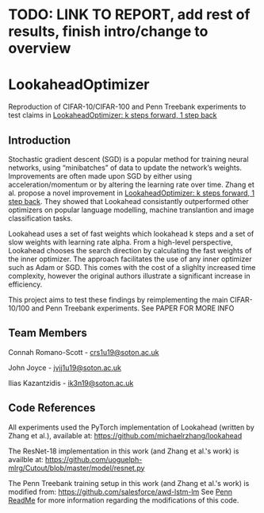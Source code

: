 # TODO: LINK TO REPORT, add rest of results, finish intro/change to overview

# LookaheadOptimizer
Reproduction of CIFAR-10/CIFAR-100 and Penn Treebank experiments to test claims in [LookaheadOptimizer: k steps forward, 1 step back](https://arxiv.org/abs/1907.08610) 


## Introduction 
Stochastic gradient descent (SGD) is a popular method for training neural networks, using “minibatches” of data to update the network’s weights.  Improvements are often made upon SGD by either using acceleration/momentum or by altering the learning rate over time. Zhang et al. propose a novel improvement in [LookaheadOptimizer: k steps forward, 1 step back](https://arxiv.org/abs/1907.08610). They showed that Lookahead consistantly outperformed other optimizers on popular language modelling, machine translantion and image classification tasks. 

Lookahead uses a set of fast weights which lookahead k steps and a set of slow weights with learning rate alpha. From a high-level perspective, Lookahead chooses the search direction by calculating the fast weights of the inner optimizer. The approach facilitates the use of any inner optimizer such as Adam or SGD. This comes with the cost of a slighlty increased time complexity, however the original authors illustrate a significant increase in efficiency. 

This project aims to test these findings by reimplementing the main CIFAR-10/100 and Penn Treebank experiments. See PAPER FOR MORE INFO


## Team Members 

Connah Romano-Scott - crs1u19@soton.ac.uk

John Joyce - jvjj1u19@soton.ac.uk

Ilias Kazantzidis - ik3n19@soton.ac.uk

## Code References 

All experiments used the PyTorch implementation of Lookahead (written by Zhang et al.), available at: https://github.com/michaelrzhang/lookahead

The ResNet-18 implementation in this work (and Zhang et al.'s work) is availble at: https://github.com/uoguelph-mlrg/Cutout/blob/master/model/resnet.py

The Penn Treebank training setup in this work (and Zhang et al.'s work) is modified from: https://github.com/salesforce/awd-lstm-lm
See [Penn ReadMe](https://github.com/COMP6248-Reproducability-Challenge/LookaheadOptimizer/blob/master/PTB/README.MD) for more information regarding the modifications of this code. 
